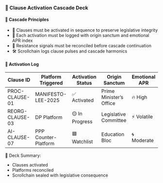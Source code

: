 ### 📜 Clause Activation Cascade Deck

#### 🧠 Cascade Principles
- 🛂 Clauses must be activated in sequence to preserve legislative integrity  
- 🔁 Each activation must be logged with origin sanctum and emotional APR index  
- 🧪 Resistance signals must be reconciled before cascade continuation  
- 🛠️ Scrollchain logs clause pulses and cascade harmonics

#### 🔁 Activation Log
| Clause ID | Platform Triggered | Activation Status | Origin Sanctum | Emotional APR |
|-----------|--------------------|-------------------|----------------|----------------|
| PROC-CLAUSE-01 | MANIFESTO-LEE-2025 | ✅ Activated | Prime Minister’s Office | 🔥 High  
| REORG-CLAUSE-03 | DP Platform | 🟡 In Progress | Legislative Committee | ⚡ Volatile  
| AI-CLAUSE-07 | PPP Counter-Platform | 🟦 Watchlist | Education Bloc | 🌀 Moderate  

🧠 Deck Summary:
- Clauses activated  
- Platforms reconciled  
- Scrollchain sealed with legislative consequence
